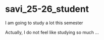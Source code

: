 # savi_25-26_student
I am going to study a lot this semester


Actually, I do not feel like studying so much ...
